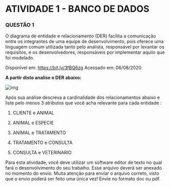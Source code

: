 # ATIVIDADE 1 - BANCO DE DADOS

### QUESTÃO 1

O diagrama de entidade e relacionamento (DER) facilita a comunicação entre os integrantes de uma equipe de desenvolvimento, pois oferece uma linguagem comum utilizada tanto pelo analista, responsável por levantar os requisitos, e os desenvolvedores, responsáveis por implementar aquilo que foi modelado.
 

Disponível em: https://bit.ly/3fBQ6zg
Acessado em: 06/08/2020



**A partir disto analise o DER abaixo:**

![img](https://sistemasead.unicesumar.edu.br/flex/amfphp/services/Portal/ImagemQuestionario2/QUE_107785_327338_1.png)


Após sua análise descreva a cardinalidade dos relacionamentos abaixo e liste pelo menos 3 atributos que você acha relevante para cada entidade :

1) CLIENTE e ANIMAL

2) ANIMAL e ESPECIE

3) ANIMAL e TRATAMENTO

4) TRATAMENTO e CONSULTA

5) CONSULTA e VETERINARIO

Para esta atividade, você deve utilizar um software editor de texto no qual fará o desenvolvimento do seu trabalho. Esse arquivo deverá ser anexado no momento do envio. Muita atenção para enviar o arquivo correto, visto que o envio poderá ser feito uma única vez! Envie no formato doc ou pdf.